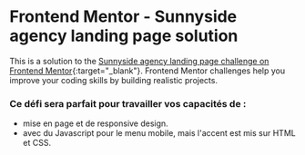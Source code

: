 # Frontend Mentor - Sunnyside agency landing page solution

This is a solution to the [Sunnyside agency landing page challenge on Frontend Mentor](https://www.frontendmentor.io/challenges/sunnyside-agency-landing-page-7yVs3B6ef){:target="_blank"}. Frontend Mentor challenges help you improve your coding skills by building realistic projects.

### Ce défi sera parfait pour travailler vos capacités de : 
- mise en page et de responsive design. 
- avec du Javascript pour le menu mobile, mais l'accent est mis sur HTML et CSS.